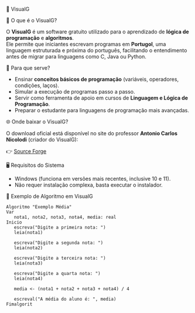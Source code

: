 📘 VisualG

📌 O que é o VisualG?

O **VisualG** é um software gratuito utilizado para o aprendizado de **lógica de programação** e **algoritmos**.  
Ele permite que iniciantes escrevam programas em **Portugol**, uma linguagem estruturada e próxima do português, facilitando o entendimento antes de migrar para linguagens como C, Java ou Python.

🎯 Para que serve?

- Ensinar **conceitos básicos de programação** (variáveis, operadores, condições, laços).  
- Simular a execução de programas passo a passo.  
- Servir como ferramenta de apoio em cursos de **Linguagem e Lógica de Programação**.  
- Preparar o estudante para linguagens de programação mais avançadas.  

🌐 Onde baixar o VisualG?

O download oficial está disponível no site do professor **Antonio Carlos Nicolodi** (criador do VisualG):  

👉 [Source Forge](https://sourceforge.net/projects/visualg30/)

🖥️ Requisitos do Sistema

- Windows (funciona em versões mais recentes, inclusive 10 e 11).  
- Não requer instalação complexa, basta executar o instalador.  

🚀 Exemplo de Algoritmo em VisualG

```portugol
Algoritmo "Exemplo Média"
Var
   nota1, nota2, nota3, nota4, media: real
Inicio
   escreva("Digite a primeira nota: ")
   leia(nota1)

   escreva("Digite a segunda nota: ")
   leia(nota2)

   escreva("Digite a terceira nota: ")
   leia(nota3)

   escreva("Digite a quarta nota: ")
   leia(nota4)

   media <- (nota1 + nota2 + nota3 + nota4) / 4

   escreval("A média do aluno é: ", media)
Fimalgorit



